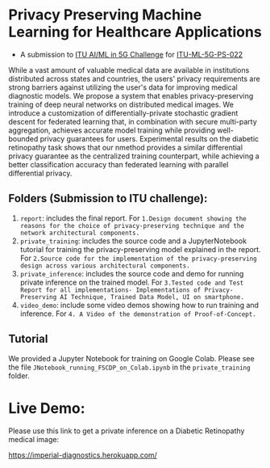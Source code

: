 # Privacy Preserving Machine Learning for Healthcare Applications 

- A submission to [ITU AI/ML in 5G Challenge](https://www.itu.int/en/ITU-T/AI/challenge/2020/Pages/default.aspx) for [ITU-ML-5G-PS-022](https://sites.google.com/view/iitd5g/challenge-problems/privacy-preserving-aiml-in-5g-networks-for-healthcare-applications)

While a vast amount of valuable medical data are available in institutions distributed across states and countries, the users' privacy requirements are  strong barriers against utilizing the user's data for improving medical diagnostic models.  We propose a system that enables privacy-preserving training of deep neural networks on distributed medical images. We introduce a customization of differentially-private stochastic gradient descent for federated learning that, in combination with secure multi-party aggregation, achieves accurate model training while providing well-bounded privacy guarantees for users.  Experimental results on the diabetic retinopathy task shows that our nmethod provides a similar differential privacy guarantee as the centralized training counterpart, while achieving a better classification accuracy than federated learning with parallel differential privacy.

## Folders (Submission to ITU challenge):
 
1. `report`: includes the final report. For `1.Design document showing the reasons for the choice of privacy-preserving technique and the network architectural components.`
2. `private_training`: includes the source code and a JupyterNotebook tutorial for training the privacy-preserving model explained in the report. For `2.Source code for the implementation of the privacy-preserving design across various architectural components.`
3. `private_inference`: includes the source code and demo for running private inference on the trained model. For `3.Tested code and Test Report for all implementations- Implementations of Privacy-Preserving AI Technique, Trained Data Model, UI on smartphone.`
4. `video_demo`: include some video demos showing how to run training and inference. For  `4. A Video of the demonstration of Proof-of-Concept.`


## Tutorial

We provided a Jupyter Notebook for training on Google Colab. Please see the file `JNotebook_running_FSCDP_on_Colab.ipynb` in the `private_training` folder.

# Live Demo:

Please use this link to get a private inference on a Diabetic Retinopathy medical image:

https://imperial-diagnostics.herokuapp.com/

